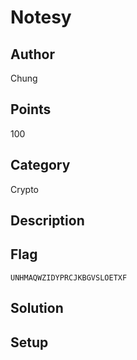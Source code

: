 # Notesy

## Author
Chung
## Points
100
## Category
Crypto
## Description

## Flag
`UNHMAQWZIDYPRCJKBGVSLOETXF`
## Solution

## Setup
